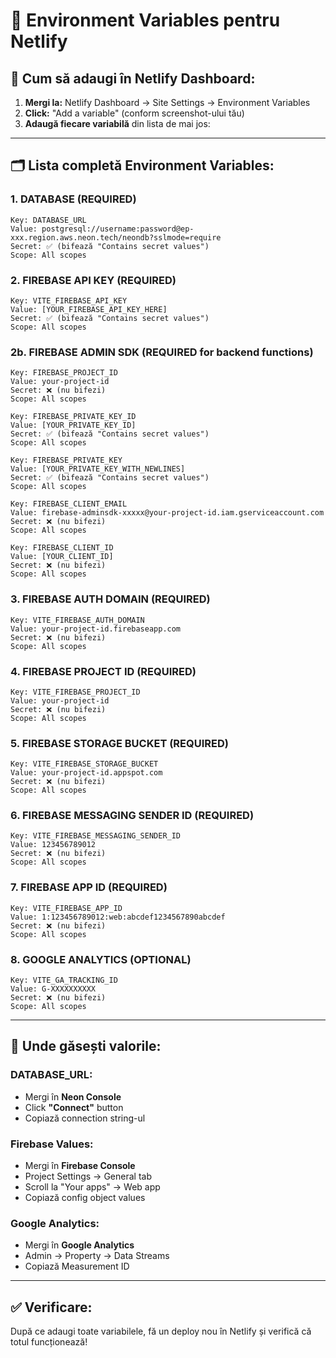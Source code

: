 # 🔑 Environment Variables pentru Netlify

## 📝 **Cum să adaugi în Netlify Dashboard:**

1. **Mergi la:** Netlify Dashboard → Site Settings → Environment Variables
2. **Click:** "Add a variable" (conform screenshot-ului tău)
3. **Adaugă fiecare variabilă** din lista de mai jos:

---

## 🗂️ **Lista completă Environment Variables:**

### **1. DATABASE (REQUIRED)**
```
Key: DATABASE_URL
Value: postgresql://username:password@ep-xxx.region.aws.neon.tech/neondb?sslmode=require
Secret: ✅ (bifează "Contains secret values")
Scope: All scopes
```

### **2. FIREBASE API KEY (REQUIRED)**
```
Key: VITE_FIREBASE_API_KEY
Value: [YOUR_FIREBASE_API_KEY_HERE]
Secret: ✅ (bifează "Contains secret values")
Scope: All scopes
```

### **2b. FIREBASE ADMIN SDK (REQUIRED for backend functions)**
```
Key: FIREBASE_PROJECT_ID
Value: your-project-id
Secret: ❌ (nu bifezi)
Scope: All scopes

Key: FIREBASE_PRIVATE_KEY_ID
Value: [YOUR_PRIVATE_KEY_ID]
Secret: ✅ (bifează "Contains secret values")
Scope: All scopes

Key: FIREBASE_PRIVATE_KEY
Value: [YOUR_PRIVATE_KEY_WITH_NEWLINES]
Secret: ✅ (bifează "Contains secret values")
Scope: All scopes

Key: FIREBASE_CLIENT_EMAIL
Value: firebase-adminsdk-xxxxx@your-project-id.iam.gserviceaccount.com
Secret: ❌ (nu bifezi)
Scope: All scopes

Key: FIREBASE_CLIENT_ID
Value: [YOUR_CLIENT_ID]
Secret: ❌ (nu bifezi)
Scope: All scopes
```

### **3. FIREBASE AUTH DOMAIN (REQUIRED)**
```
Key: VITE_FIREBASE_AUTH_DOMAIN
Value: your-project-id.firebaseapp.com
Secret: ❌ (nu bifezi)
Scope: All scopes
```

### **4. FIREBASE PROJECT ID (REQUIRED)**
```
Key: VITE_FIREBASE_PROJECT_ID
Value: your-project-id
Secret: ❌ (nu bifezi)
Scope: All scopes
```

### **5. FIREBASE STORAGE BUCKET (REQUIRED)**
```
Key: VITE_FIREBASE_STORAGE_BUCKET
Value: your-project-id.appspot.com
Secret: ❌ (nu bifezi)
Scope: All scopes
```

### **6. FIREBASE MESSAGING SENDER ID (REQUIRED)**
```
Key: VITE_FIREBASE_MESSAGING_SENDER_ID
Value: 123456789012
Secret: ❌ (nu bifezi)
Scope: All scopes
```

### **7. FIREBASE APP ID (REQUIRED)**
```
Key: VITE_FIREBASE_APP_ID
Value: 1:123456789012:web:abcdef1234567890abcdef
Secret: ❌ (nu bifezi)
Scope: All scopes
```

### **8. GOOGLE ANALYTICS (OPTIONAL)**
```
Key: VITE_GA_TRACKING_ID
Value: G-XXXXXXXXXX
Secret: ❌ (nu bifezi)
Scope: All scopes
```

---

## 🎯 **Unde găsești valorile:**

### **DATABASE_URL:**
- Mergi în **Neon Console**
- Click **"Connect"** button
- Copiază connection string-ul

### **Firebase Values:**
- Mergi în **Firebase Console**
- Project Settings → General tab
- Scroll la "Your apps" → Web app
- Copiază config object values

### **Google Analytics:**
- Mergi în **Google Analytics**
- Admin → Property → Data Streams
- Copiază Measurement ID

---

## ✅ **Verificare:**
După ce adaugi toate variabilele, fă un deploy nou în Netlify și verifică că totul funcționează!
